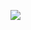 [<img src="https://axnrt1.visualstudio.com/_apis/public/build/definitions/198aef58-e730-4df3-91cd-2006d4c4db6a/4/badge"/>](https://axnrt1.visualstudio.com/_apis/public/build/definitions/198aef58-e730-4df3-91cd-2006d4c4db6a/4/badgE)
